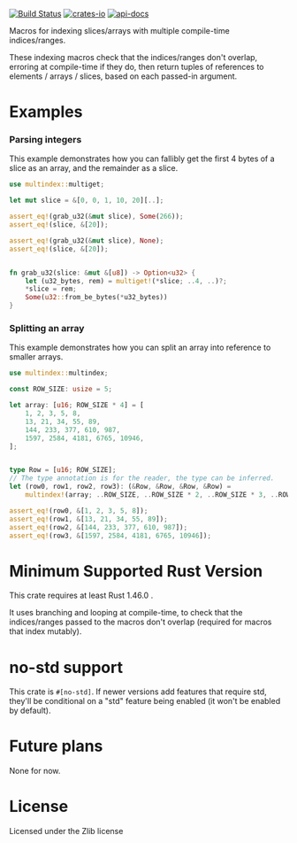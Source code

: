 [![Build Status](https://travis-ci.org/rodrimati1992/multindex.svg?branch=master)](https://travis-ci.org/rodrimati1992/multindex)
[![crates-io](https://img.shields.io/crates/v/multindex.svg)](https://crates.io/crates/multindex)
[![api-docs](https://docs.rs/multindex/badge.svg)](https://docs.rs/multindex/*)


Macros for indexing slices/arrays with multiple compile-time indices/ranges.

These indexing macros check that the indices/ranges don't overlap,
erroring at compile-time if they do,
then return tuples of references to elements / arrays / slices,
based on each passed-in argument.

# Examples

### Parsing integers

This example demonstrates how you can fallibly get the first 4 bytes of a
slice as an array, and the remainder as a slice.

```rust
use multindex::multiget;

let mut slice = &[0, 0, 1, 10, 20][..];

assert_eq!(grab_u32(&mut slice), Some(266));
assert_eq!(slice, &[20]);

assert_eq!(grab_u32(&mut slice), None);
assert_eq!(slice, &[20]);


fn grab_u32(slice: &mut &[u8]) -> Option<u32> {
    let (u32_bytes, rem) = multiget!(*slice; ..4, ..)?;
    *slice = rem;
    Some(u32::from_be_bytes(*u32_bytes))
}

```

### Splitting an array

This example demonstrates how you can split an array into reference to smaller arrays.

```rust
use multindex::multindex;

const ROW_SIZE: usize = 5;

let array: [u16; ROW_SIZE * 4] = [
    1, 2, 3, 5, 8,
    13, 21, 34, 55, 89,
    144, 233, 377, 610, 987,
    1597, 2584, 4181, 6765, 10946,
];


type Row = [u16; ROW_SIZE];
// The type annotation is for the reader, the type can be inferred.
let (row0, row1, row2, row3): (&Row, &Row, &Row, &Row) =
    multindex!(array; ..ROW_SIZE, ..ROW_SIZE * 2, ..ROW_SIZE * 3, ..ROW_SIZE * 4);

assert_eq!(row0, &[1, 2, 3, 5, 8]);
assert_eq!(row1, &[13, 21, 34, 55, 89]);
assert_eq!(row2, &[144, 233, 377, 610, 987]);
assert_eq!(row3, &[1597, 2584, 4181, 6765, 10946]);

```

# Minimum Supported Rust Version

This crate requires at least Rust 1.46.0 .

It uses branching and looping at compile-time,
to check that the indices/ranges passed to the macros don't overlap
(required for macros that index mutably).

# no-std support

This crate is `#[no-std]`.
If newer versions add features that require std,
they'll be conditional on a "std" feature being enabled
(it won't be enabled by default).

# Future plans

None for now.

# License

Licensed under the Zlib license




[shared documentation]:
https://docs.rs/multindex/*/multindex/docs/indexing_macro_docs/index.html
